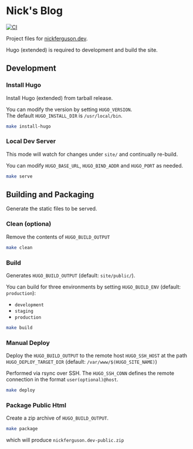 # Nick's Blog

[![CI](https://github.com/NickCrew/nickferguson.dev/actions/workflows/build.yml/badge.svg)](https://github.com/NickCrew/nickferguson.dev/actions/workflows/build.yml)

Project files for [nickferguson.dev](https://nickferguson.dev).  

Hugo (extended) is required to development and build the site.

## Development

### Install Hugo

Install Hugo (extended) from tarball release.

You can modify the version by setting `HUGO_VERSION`.  
The default `HUGO_INSTALL_DIR` is `/usr/local/bin`. 

````bash
make install-hugo
````

### Local Dev Server

This mode will watch for changes under `site/` and continually re-build.

You can modify `HUGO_BASE_URL`, `HUGO_BIND_ADDR` and `HUGO_PORT` as needed.

````bash
make serve
````

## Building and Packaging

Generate the static files to be served.

### Clean (optiona)

Remove the contents of `HUGO_BUILD_OUTPUT`

````bash
make clean
````

### Build

Generates `HUGO_BUILD_OUTPUT` (default: `site/public/`).  

You can build for three environments by setting `HUGO_BUILD_ENV` (default: `production`):  
- `development` 
- `staging`
- `production`  

````bash
make build
````

### Manual Deploy

Deploy the `HUGO_BUILD_OUTPUT` to the remote host `HUGO_SSH_HOST` at the path `HUGO_DEPLOY_TARGET_DIR` (default: `/var/www/$(HUGO_SITE_NAME)`)  

Performed via rsync over SSH.  The `HUGO_SSH_CONN` defines the remote connection in the format `user(optional)@host`.  

````bash
make deploy
````

### Package Public Html

Create a zip archive of `HUGO_BUILD_OUTPUT`.

````bash
make package
````
which will produce `nickferguson.dev-public.zip`



